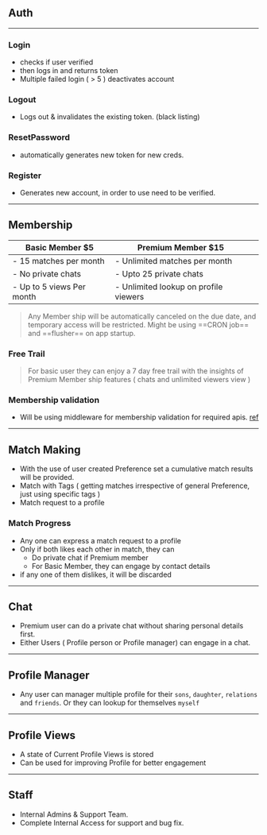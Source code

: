 
## Auth
---
### Login
- checks if user verified 
- then logs in and returns token
- Multiple failed login ( > 5 )  deactivates account
### Logout
- Logs out & invalidates the existing token. (black listing)
### ResetPassword
- automatically generates new token for new creds.
### Register
- Generates new account, in order to use need to be verified. 
---
## Membership

| Basic Member $5             | Premium Member $15                    |      |
| --------------------------- | ------------------------------------- | ---- |
| - 15 matches per month <br> | - Unlimited matches per month<br>     | <br> |
| - No private chats          | - Upto 25 private chats<br>           |      |
| - Up to 5 views Per month   | - Unlimited lookup on profile viewers |      |
> Any Member ship will be automatically canceled on the due date, and temporary access will be restricted. Might be using ==CRON job== and ==flusher== on app startup.
### Free Trail
> For basic user they can enjoy a 7 day free trail with the insights of Premium Member ship features ( chats and unlimited viewers view )

### Membership validation
- Will be using middleware for membership validation for required apis. [ref](https://medium.com/@shubhadeepchat/net-core-middleware-explained-8c21bf646700)

---
## Match Making

- With the use of user created Preference set a cumulative match results will be provided.
- Match with Tags ( getting matches irrespective of general Preference, just using specific tags )
- Match request to a profile

### Match Progress
- Any one can express a match request to a profile
- Only if both likes each other in match, they can 
	- Do private chat if Premium member
	- For Basic Member, they can engage by contact details
- if any one of them dislikes, it will be discarded
---
## Chat
-  Premium user can do a private chat without sharing personal details first.
- Either Users ( Profile person or Profile manager) can engage in a chat.

---
## Profile Manager
- Any user can manager multiple profile for their `sons`, `daughter`, `relations` and  `friends`. Or they can lookup for themselves `myself`
---
## Profile Views
- A state of Current Profile Views is stored
- Can be used for improving Profile for better engagement
---
## Staff
- Internal Admins & Support Team.
- Complete Internal Access for support and bug fix.